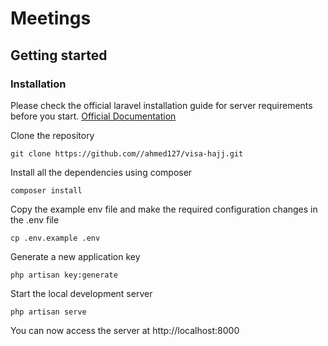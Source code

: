 # Meetings

## Getting started

### Installation

Please check the official laravel installation guide for server requirements before you start. [Official Documentation](https://laravel.com/docs/10.x)

Clone the repository

    git clone https://github.com//ahmed127/visa-hajj.git

Install all the dependencies using composer

    composer install

Copy the example env file and make the required configuration changes in the .env file

    cp .env.example .env

Generate a new application key

    php artisan key:generate
    
Start the local development server

    php artisan serve

You can now access the server at http://localhost:8000
